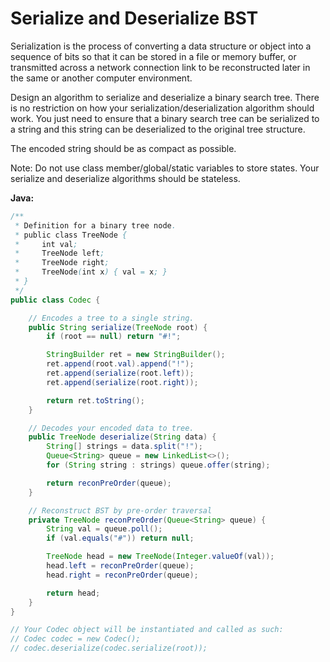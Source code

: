 # Serialize and Deserialize BST

Serialization is the process of converting a data structure or object into a sequence of bits so that it can be stored in a file or memory buffer, or transmitted across a network connection link to be reconstructed later in the same or another computer environment.

Design an algorithm to serialize and deserialize a binary search tree. There is no restriction on how your serialization/deserialization algorithm should work. You just need to ensure that a binary search tree can be serialized to a string and this string can be deserialized to the original tree structure.

The encoded string should be as compact as possible.

Note: Do not use class member/global/static variables to store states. Your serialize and deserialize algorithms should be stateless.

**Java:**
```java
/**
 * Definition for a binary tree node.
 * public class TreeNode {
 *     int val;
 *     TreeNode left;
 *     TreeNode right;
 *     TreeNode(int x) { val = x; }
 * }
 */
public class Codec {

    // Encodes a tree to a single string.
    public String serialize(TreeNode root) {
        if (root == null) return "#!";

        StringBuilder ret = new StringBuilder();
        ret.append(root.val).append("!");
        ret.append(serialize(root.left));
        ret.append(serialize(root.right));

        return ret.toString();
    }

    // Decodes your encoded data to tree.
    public TreeNode deserialize(String data) {
        String[] strings = data.split("!");
        Queue<String> queue = new LinkedList<>();
        for (String string : strings) queue.offer(string);

        return reconPreOrder(queue);
    }

    // Reconstruct BST by pre-order traversal
    private TreeNode reconPreOrder(Queue<String> queue) {
        String val = queue.poll();
        if (val.equals("#")) return null;

        TreeNode head = new TreeNode(Integer.valueOf(val));
        head.left = reconPreOrder(queue);
        head.right = reconPreOrder(queue);

        return head;
    }
}

// Your Codec object will be instantiated and called as such:
// Codec codec = new Codec();
// codec.deserialize(codec.serialize(root));
```
